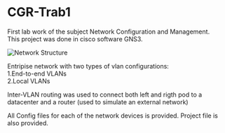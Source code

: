 # CGR-Trab1
First lab work of the subject Network Configuration and Management.  
This project was done in cisco software GNS3. 


![Network Structure](https://github.com/MarcosM12/CGR-Trab1/blob/main/DESIGN%20AND%20CONFIGURE%20AN%20ENTERPRISE%20NETWORK.PNG)

Entripise network with two types of vlan configurations:  
1.End-to-end VLANs  
2.Local VLANs

Inter-VLAN routing was used to connect both left and rigth pod to a datacenter and a router (used to simulate an external network)

All Config files for each of the network devices is provided. Project file is also provided.
